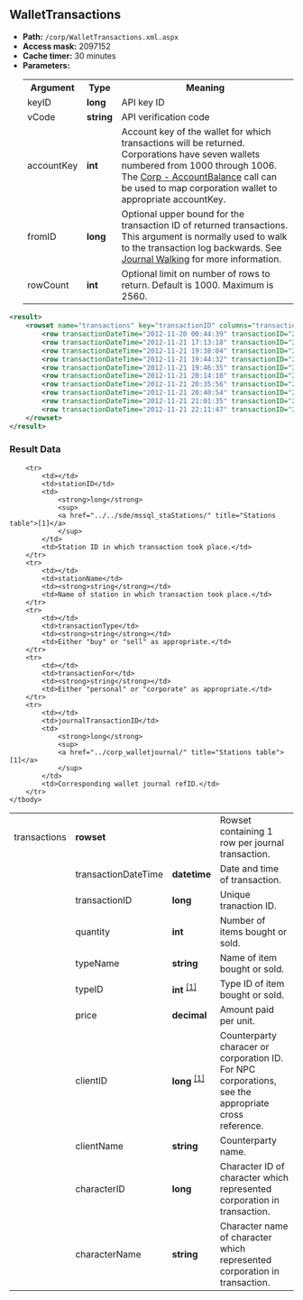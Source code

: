 ## WalletTransactions

* __Path:__ ``/corp/WalletTransactions.xml.aspx``
* __Access mask:__ 2097152
* __Cache timer:__ 30 minutes
* __Parameters:__
    <table>
        <tbody>
            <tr>
                <th>Argument</th>
                <th>Type</th>
                <th>Meaning</th>
            </tr>
            <tr>
                <td>keyID</td>
                <td><strong>long</strong></td>
                <td>API key ID</td>
            </tr>
            <tr>
                <td>vCode</td>
                <td><strong>string</strong></td>
                <td>API verification code</td>
            <tr>
            <tr>
                <td>accountKey</td>
                <td><strong>int</strong></td>
                <td>
                Account key of the wallet for which transactions will be returned.  Corporations have seven wallets numbered from 1000 through 1006.  
                The <a href="../corp_accountbalance/">Corp - AccountBalance</a> call can be used to map corporation wallet to appropriate accountKey.
                </td>
            <tr>
            <tr>
                <td>fromID</td>
                <td><strong>long</strong></td>
                <td>
                Optional upper bound for the transaction ID of returned transactions.  This argument is normally used to walk to the transaction log backwards.
                See <a href="../intro/#journal-walking">Journal Walking</a> for more information.
                </td>
            <tr>
            <tr>
                <td>rowCount</td>
                <td><strong>int</strong></td>
                <td>
                Optional limit on number of rows to return.  Default is 1000.  Maximum is 2560.
                </td>
            <tr>
        </tbody>
    </table>

```xml
<result>
    <rowset name="transactions" key="transactionID" columns="transactionDateTime,transactionID,quantity,typeName,typeID,price,clientID,clientName,characterID,characterName,stationID,stationName,transactionType,transactionFor,journalTransactionID">
        <row transactionDateTime="2012-11-20 00:44:39" transactionID="2655168130" quantity="1" typeName="800mm Heavy Carbine Repeating Howitzer I" typeID="9329" price="625000.00" clientID="1112594762" clientName="Smedoc" characterID="90251444" characterName="trek apace" stationID="60005686" stationName="Hek VIII - Moon 12 - Boundless Creation Factory" transactionType="sell" transactionFor="corporation" journalTransactionID="6599206786" />
        <row transactionDateTime="2012-11-21 17:13:18" transactionID="2656299632" quantity="1" typeName="Large Rudimentary Concussion Bomb I" typeID="9668" price="1075000.00" clientID="92561495" clientName="Sky Blazed" characterID="90251444" characterName="trek apace" stationID="60005686" stationName="Hek VIII - Moon 12 - Boundless Creation Factory" transactionType="sell" transactionFor="corporation" journalTransactionID="6604731054" />
        <row transactionDateTime="2012-11-21 19:38:04" transactionID="2656400048" quantity="5" typeName="Hobgoblin II" typeID="2456" price="475000.00" clientID="91750778" clientName="Juno Libertas" characterID="90251444" characterName="trek apace" stationID="60005686" stationName="Hek VIII - Moon 12 - Boundless Creation Factory" transactionType="sell" transactionFor="corporation" journalTransactionID="6605221409" />
        <row transactionDateTime="2012-11-21 19:44:32" transactionID="2656404846" quantity="10" typeName="Hobgoblin II" typeID="2456" price="475000.00" clientID="91339209" clientName="Kai Cross" characterID="90251444" characterName="trek apace" stationID="60005686" stationName="Hek VIII - Moon 12 - Boundless Creation Factory" transactionType="sell" transactionFor="corporation" journalTransactionID="6605244403" />
        <row transactionDateTime="2012-11-21 19:46:35" transactionID="2656406483" quantity="5" typeName="Hobgoblin II" typeID="2456" price="475000.00" clientID="1181049174" clientName="Kagerns" characterID="90251444" characterName="trek apace" stationID="60005686" stationName="Hek VIII - Moon 12 - Boundless Creation Factory" transactionType="sell" transactionFor="corporation" journalTransactionID="6605252986" />
        <row transactionDateTime="2012-11-21 20:14:10" transactionID="2656425787" quantity="6" typeName="Hobgoblin II" typeID="2456" price="475000.00" clientID="608953610" clientName="PUNKYY" characterID="90251444" characterName="trek apace" stationID="60005686" stationName="Hek VIII - Moon 12 - Boundless Creation Factory" transactionType="sell" transactionFor="corporation" journalTransactionID="6605349273" />
        <row transactionDateTime="2012-11-21 20:35:56" transactionID="2656440644" quantity="5" typeName="Hobgoblin II" typeID="2456" price="475000.00" clientID="1508173332" clientName="Hasentaenzer" characterID="90251444" characterName="trek apace" stationID="60005686" stationName="Hek VIII - Moon 12 - Boundless Creation Factory" transactionType="sell" transactionFor="corporation" journalTransactionID="6605426606" />
        <row transactionDateTime="2012-11-21 20:40:54" transactionID="2656444190" quantity="2" typeName="Hobgoblin II" typeID="2456" price="475000.00" clientID="1337140157" clientName="Calcius Revolver" characterID="90251444" characterName="trek apace" stationID="60005686" stationName="Hek VIII - Moon 12 - Boundless Creation Factory" transactionType="sell" transactionFor="corporation" journalTransactionID="6605444557" />
        <row transactionDateTime="2012-11-21 21:01:35" transactionID="2656458693" quantity="2" typeName="Hobgoblin II" typeID="2456" price="475000.00" clientID="1893909101" clientName="Constapatris" characterID="90251444" characterName="trek apace" stationID="60005686" stationName="Hek VIII - Moon 12 - Boundless Creation Factory" transactionType="sell" transactionFor="corporation" journalTransactionID="6605516695" />
        <row transactionDateTime="2012-11-21 22:11:47" transactionID="2656506286" quantity="6" typeName="Hobgoblin II" typeID="2456" price="475000.00" clientID="92328042" clientName="Haruchai Ardenol" characterID="90251444" characterName="trek apace" stationID="60005686" stationName="Hek VIII - Moon 12 - Boundless Creation Factory" transactionType="sell" transactionFor="corporation" journalTransactionID="6605751393" />
    </rowset>
</result>
```

### Result Data

<table>
    <tbody>
        <tr>
            <td>transactions</td>
            <td><strong>rowset</strong></td>
            <td></td>
            <td>Rowset containing 1 row per journal transaction.</td>
        </tr>
        <tr>
            <td></td>
            <td>transactionDateTime</td>
            <td><strong>datetime</strong></td>
            <td>Date and time of transaction.</td>
        </tr>
        <tr>
            <td></td>
            <td>transactionID</td>
            <td><strong>long</strong></td>
            <td>Unique tranaction ID.</td>
        </tr>
        <tr>
            <td></td>
            <td>quantity</td>
            <td><strong>int</strong></td>
            <td>Number of items bought or sold.</td>
        </tr>
        <tr>
            <td></td>
            <td>typeName</td>
            <td><strong>string</strong></td>
            <td>Name of item bought or sold.</td>
        </tr>
        <tr>
            <td></td>
            <td>typeID</td>
            <td>
                <strong>int</strong>
                <sup>
                <a href="../../sde/yaml_typeIDs/" title="Inventory Types file">[1]</a>
                </sup>
            </td>
            <td>Type ID of item bought or sold.</td>
        </tr>
        <tr>
            <td></td>
            <td>price</td>
            <td><strong>decimal</strong></td>
            <td>Amount paid per unit.</td>
        </tr>
        <tr>
            <td></td>
            <td>clientID</td>
            <td>
                <strong>long</strong>
                <sup>
                <a href="../../sde/mssql_crpNPCCorporations/" title="NPC Corporations table when counterparty is an NPC Corporation">[1]</a>
                </sup>
            </td>
            <td>Counterparty characer or corporation ID.  For NPC corporations, see the appropriate cross reference.</td>
        </tr>
        <tr>
            <td></td>
            <td>clientName</td>
            <td><strong>string</strong></td>
            <td>Counterparty name.</td>
        </tr>
        <tr>
            <td></td>
            <td>characterID</td>
            <td><strong>long</strong></td>
            <td>Character ID of character which represented corporation in transaction.</td>
        </tr>
        <tr>
            <td></td>
            <td>characterName</td>
            <td><strong>string</strong></td>
            <td>Character name of character which represented corporation in transaction.</td>
        </tr>

        <tr>
            <td></td>
            <td>stationID</td>
            <td>
                <strong>long</strong>
                <sup>
                <a href="../../sde/mssql_staStations/" title="Stations table">[1]</a>
                </sup>
            </td>
            <td>Station ID in which transaction took place.</td>
        </tr>
        <tr>
            <td></td>
            <td>stationName</td>
            <td><strong>string</strong></td>
            <td>Name of station in which transaction took place.</td>
        </tr>
        <tr>
            <td></td>
            <td>transactionType</td>
            <td><strong>string</strong></td>
            <td>Either "buy" or "sell" as appropriate.</td>
        </tr>
        <tr>
            <td></td>
            <td>transactionFor</td>
            <td><strong>string</strong></td>
            <td>Either "personal" or "corporate" as appropriate.</td>
        </tr>
        <tr>
            <td></td>
            <td>journalTransactionID</td>
            <td>
                <strong>long</strong>
                <sup>
                <a href="../corp_walletjournal/" title="Stations table">[1]</a>
                </sup>
            </td>
            <td>Corresponding wallet journal refID.</td>
        </tr>
    </tbody>
</table>

